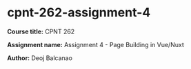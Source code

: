 # cpnt-262-assignment-4

**Course title:** CPNT 262

**Assignment name:** Assignment 4 - Page Building in Vue/Nuxt

**Author:** Deoj Balcanao
